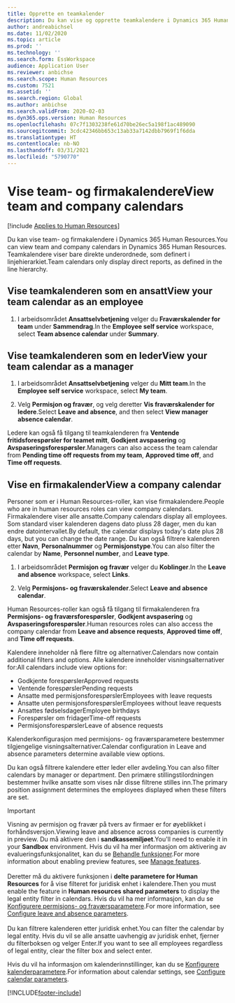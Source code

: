 ```yaml
---
title: Opprette en teamkalender
description: Du kan vise og opprette teamkalendere i Dynamics 365 Human Resources.
author: andreabichsel
ms.date: 11/02/2020
ms.topic: article
ms.prod: ''
ms.technology: ''
ms.search.form: EssWorkspace
audience: Application User
ms.reviewer: anbichse
ms.search.scope: Human Resources
ms.custom: 7521
ms.assetid: ''
ms.search.region: Global
ms.author: anbichse
ms.search.validFrom: 2020-02-03
ms.dyn365.ops.version: Human Resources
ms.openlocfilehash: 07c7f1303238fe61d70be26ec5a198f1ac489090
ms.sourcegitcommit: 3cdc42346bb653c13ab33a7142dbb7969f1f6dda
ms.translationtype: HT
ms.contentlocale: nb-NO
ms.lasthandoff: 03/31/2021
ms.locfileid: "5790770"
---
```

# <a name="view-team-and-company-calendars"></a><span data-ttu-id="fea80-103">Vise team- og firmakalendere</span><span class="sxs-lookup"><span data-stu-id="fea80-103">View team and company calendars</span></span>

[!include [Applies to Human Resources](../includes/applies-to-hr.md)]

<span data-ttu-id="fea80-104">Du kan vise team- og firmakalendere i Dynamics 365 Human Resources.</span><span class="sxs-lookup"><span data-stu-id="fea80-104">You can view team and company calendars in Dynamics 365 Human Resources.</span></span> <span data-ttu-id="fea80-105">Teamkalendere viser bare direkte underordnede, som definert i linjehierarkiet.</span><span class="sxs-lookup"><span data-stu-id="fea80-105">Team calendars only display direct reports, as defined in the line hierarchy.</span></span>

## <a name="view-your-team-calendar-as-an-employee"></a><span data-ttu-id="fea80-106">Vise teamkalenderen som en ansatt</span><span class="sxs-lookup"><span data-stu-id="fea80-106">View your team calendar as an employee</span></span>

1. <span data-ttu-id="fea80-107">I arbeidsområdet **Ansattselvbetjening** velger du **Fraværskalender for team** under **Sammendrag**.</span><span class="sxs-lookup"><span data-stu-id="fea80-107">In the **Employee self service** workspace, select **Team absence calendar** under **Summary**.</span></span>

## <a name="view-your-team-calendar-as-a-manager"></a><span data-ttu-id="fea80-108">Vise teamkalenderen som en leder</span><span class="sxs-lookup"><span data-stu-id="fea80-108">View your team calendar as a manager</span></span>

1. <span data-ttu-id="fea80-109">I arbeidsområdet **Ansattselvbetjening** velger du **Mitt team**.</span><span class="sxs-lookup"><span data-stu-id="fea80-109">In the **Employee self service** workspace, select **My team**.</span></span>

2. <span data-ttu-id="fea80-110">Velg **Permisjon og fravær**, og velg deretter **Vis fraværskalender for ledere**.</span><span class="sxs-lookup"><span data-stu-id="fea80-110">Select **Leave and absence**, and then select **View manager absence calendar**.</span></span>

<span data-ttu-id="fea80-111">Ledere kan også få tilgang til teamkalenderen fra **Ventende fritidsforespørsler for teamet mitt**, **Godkjent avspasering** og **Avspaseringsforespørsler**.</span><span class="sxs-lookup"><span data-stu-id="fea80-111">Managers can also access the team calendar from **Pending time off requests from my team**, **Approved time off**, and **Time off requests**.</span></span> 

## <a name="view-a-company-calendar"></a><span data-ttu-id="fea80-112">Vise en firmakalender</span><span class="sxs-lookup"><span data-stu-id="fea80-112">View a company calendar</span></span>

<span data-ttu-id="fea80-113">Personer som er i Human Resources-roller, kan vise firmakalendere.</span><span class="sxs-lookup"><span data-stu-id="fea80-113">People who are in human resources roles can view company calendars.</span></span> <span data-ttu-id="fea80-114">Firmakalendere viser alle ansatte.</span><span class="sxs-lookup"><span data-stu-id="fea80-114">Company calendars display all employees.</span></span> <span data-ttu-id="fea80-115">Som standard viser kalenderen dagens dato pluss 28 dager, men du kan endre datointervallet.</span><span class="sxs-lookup"><span data-stu-id="fea80-115">By default, the calendar displays today's date plus 28 days, but you can change the date range.</span></span> <span data-ttu-id="fea80-116">Du kan også filtrere kalenderen etter **Navn**, **Personalnummer** og **Permisjonstype**.</span><span class="sxs-lookup"><span data-stu-id="fea80-116">You can also filter the calendar by **Name**, **Personnel number**, and **Leave type**.</span></span>

1. <span data-ttu-id="fea80-117">I arbeidsområdet **Permisjon og fravær** velger du **Koblinger**.</span><span class="sxs-lookup"><span data-stu-id="fea80-117">In the **Leave and absence** workspace, select **Links**.</span></span>

2. <span data-ttu-id="fea80-118">Velg **Permisjons- og fraværskalender**.</span><span class="sxs-lookup"><span data-stu-id="fea80-118">Select **Leave and absence calendar**.</span></span>

<span data-ttu-id="fea80-119">Human Resources-roller kan også få tilgang til firmakalenderen fra **Permisjons- og fraværsforespørsler**, **Godkjent avspasering** og **Avspaseringsforespørsler**.</span><span class="sxs-lookup"><span data-stu-id="fea80-119">Human resources roles can also access the company calendar from **Leave and absence requests**, **Approved time off**, and **Time off requests**.</span></span> 

<span data-ttu-id="fea80-120">Kalendere inneholder nå flere filtre og alternativer.</span><span class="sxs-lookup"><span data-stu-id="fea80-120">Calendars now contain additional filters and options.</span></span> <span data-ttu-id="fea80-121">Alle kalendere inneholder visningsalternativer for:</span><span class="sxs-lookup"><span data-stu-id="fea80-121">All calendars include view options for:</span></span>

- <span data-ttu-id="fea80-122">Godkjente forespørsler</span><span class="sxs-lookup"><span data-stu-id="fea80-122">Approved requests</span></span>
- <span data-ttu-id="fea80-123">Ventende forespørsler</span><span class="sxs-lookup"><span data-stu-id="fea80-123">Pending requests</span></span>
- <span data-ttu-id="fea80-124">Ansatte med permisjonsforespørsler</span><span class="sxs-lookup"><span data-stu-id="fea80-124">Employees with leave requests</span></span>
- <span data-ttu-id="fea80-125">Ansatte uten permisjonsforespørsler</span><span class="sxs-lookup"><span data-stu-id="fea80-125">Employees without leave requests</span></span>
- <span data-ttu-id="fea80-126">Ansattes fødselsdager</span><span class="sxs-lookup"><span data-stu-id="fea80-126">Employee birthdays</span></span>
- <span data-ttu-id="fea80-127">Forespørsler om fridager</span><span class="sxs-lookup"><span data-stu-id="fea80-127">Time-off requests</span></span> 
- <span data-ttu-id="fea80-128">Permisjonsforespørsler</span><span class="sxs-lookup"><span data-stu-id="fea80-128">Leave of absence requests</span></span>

<span data-ttu-id="fea80-129">Kalenderkonfigurasjon med permisjons- og fraværsparametere bestemmer tilgjengelige visningsalternativer.</span><span class="sxs-lookup"><span data-stu-id="fea80-129">Calendar configuration in Leave and absence parameters determine available view options.</span></span>

<span data-ttu-id="fea80-130">Du kan også filtrere kalendere etter leder eller avdeling.</span><span class="sxs-lookup"><span data-stu-id="fea80-130">You can also filter calendars by manager or department.</span></span> <span data-ttu-id="fea80-131">Den primære stillingstilordningen bestemmer hvilke ansatte som vises når disse filtrene stilles inn.</span><span class="sxs-lookup"><span data-stu-id="fea80-131">The primary position assignment determines the employees displayed when these filters are set.</span></span> 

>[!IMPORTANT]
><span data-ttu-id="fea80-132">Visning av permisjon og fravær på tvers av firmaer er for øyeblikket i forhåndsversjon.</span><span class="sxs-lookup"><span data-stu-id="fea80-132">Viewing leave and absence across companies is currently in preview.</span></span> <span data-ttu-id="fea80-133">Du må aktivere den i **sandkassemiljøet**.</span><span class="sxs-lookup"><span data-stu-id="fea80-133">You'll need to enable it in your **Sandbox** environment.</span></span> <span data-ttu-id="fea80-134">Hvis du vil ha mer informasjon om aktivering av evalueringsfunksjonalitet, kan du se [Behandle funksjoner](hr-admin-manage-features.md).</span><span class="sxs-lookup"><span data-stu-id="fea80-134">For more information about enabling preview features, see [Manage features](hr-admin-manage-features.md).</span></span><br><br>
><span data-ttu-id="fea80-135">Deretter må du aktivere funksjonen i **delte parametere for Human Resources** for å vise filteret for juridisk enhet i kalendere.</span><span class="sxs-lookup"><span data-stu-id="fea80-135">Then you must enable the feature in **Human resources shared parameters** to display the legal entity filter in calendars.</span></span> <span data-ttu-id="fea80-136">Hvis du vil ha mer informasjon, kan du se [Konfigurere permisjons- og fraværsparametere](hr-leave-and-absence-parameters.md).</span><span class="sxs-lookup"><span data-stu-id="fea80-136">For more information, see [Configure leave and absence parameters](hr-leave-and-absence-parameters.md).</span></span><br><br>
><span data-ttu-id="fea80-137">Du kan filtrere kalenderen etter juridisk enhet.</span><span class="sxs-lookup"><span data-stu-id="fea80-137">You can filter the calendar by legal entity.</span></span> <span data-ttu-id="fea80-138">Hvis du vil se alle ansatte uavhengig av juridisk enhet, fjerner du filterboksen og velger Enter.</span><span class="sxs-lookup"><span data-stu-id="fea80-138">If you want to see all employees regardless of legal entity, clear the filter box and select enter.</span></span> 

<span data-ttu-id="fea80-139">Hvis du vil ha informasjon om kalenderinnstillinger, kan du se [Konfigurere kalenderparametere](hr-leave-and-absence-parameters.md?configure-calendar-parameters).</span><span class="sxs-lookup"><span data-stu-id="fea80-139">For information about calendar settings, see [Configure calendar parameters](hr-leave-and-absence-parameters.md?configure-calendar-parameters).</span></span>



[!INCLUDE[footer-include](../includes/footer-banner.md)]